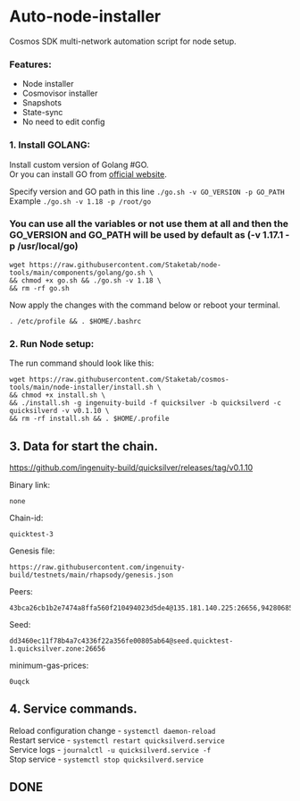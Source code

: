 # Auto-node-installer
Cosmos SDK multi-network automation script for node setup.  
### Features:  
- Node installer
- Cosmovisor installer
- Snapshots
- State-sync
- No need to edit config

### 1. Install GOLANG:
Install custom version of Golang #GO.  
Or you can install GO from [official website](https://golang.org/doc/install).  

Specify version and GO path in this line `./go.sh -v GO_VERSION -p GO_PATH`  
Example `./go.sh -v 1.18 -p /root/go`  

### You can use all the variables or not use them at all and then the GO_VERSION and GO_PATH will be used by default as (-v 1.17.1 -p /usr/local/go)  

```
wget https://raw.githubusercontent.com/Staketab/node-tools/main/components/golang/go.sh \
&& chmod +x go.sh && ./go.sh -v 1.18 \
&& rm -rf go.sh
```
Now apply the changes with the command below or reboot your terminal.  
```
. /etc/profile && . $HOME/.bashrc
```

### 2. Run Node setup:
The run command should look like this:
```
wget https://raw.githubusercontent.com/Staketab/cosmos-tools/main/node-installer/install.sh \
&& chmod +x install.sh \
&& ./install.sh -g ingenuity-build -f quicksilver -b quicksilverd -c quicksilverd -v v0.1.10 \
&& rm -rf install.sh && . $HOME/.profile
```

## 3. Data for start the chain. 
https://github.com/ingenuity-build/quicksilver/releases/tag/v0.1.10  

Binary link:
```
none
```
Chain-id:
```
quicktest-3
```  
Genesis file:
```
https://raw.githubusercontent.com/ingenuity-build/testnets/main/rhapsody/genesis.json
```
Peers:
```
43bca26cb1b2e7474a8ffa560f210494023d5de4@135.181.140.225:26656,9428068507466b542cbf378d59b77746c1d19a34@157.90.35.151:26656,7e1d1b7df640076f715b7096f66795958c379b1e@135.181.212.155:26656,0e5f74c20ec3e90facdb4e4a5d20c21e01998345@65.108.204.119:26656
```
Seed:
```
dd3460ec11f78b4a7c4336f22a356fe00805ab64@seed.quicktest-1.quicksilver.zone:26656
```
minimum-gas-prices:
```
0uqck
```

## 4. Service commands.
Reload configuration change - `systemctl daemon-reload`  
Restart service - `systemctl restart quicksilverd.service`  
Service logs - `journalctl -u quicksilverd.service -f`  
Stop service - `systemctl stop quicksilverd.service`  

## DONE
